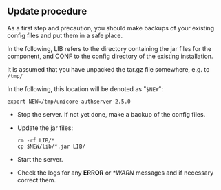Update procedure
----------------

As a first step and precaution, you should make backups of your 
existing config files and put them in a safe place.

In the following, LIB refers to the directory containing the jar files for the component, and CONF to the config directory of the existing installation.

It is assumed that you have unpacked the tar.gz file somewhere, 
e.g. to `/tmp/`

In the following, this location will be denoted as "`$NEW`":

```
export NEW=/tmp/unicore-authserver-2.5.0
```

 - Stop the server. If not yet done, make a backup of the config files.

 - Update the jar files:
 
   ```
   rm -rf LIB/*
   cp $NEW/lib/*.jar LIB/
   ```

 - Start the server.

 - Check the logs for any **ERROR** or **WARN* messages and if necessary correct them.